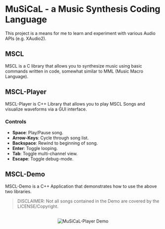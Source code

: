# MuSiCaL - a Music Synthesis Coding Language

This project is a means for me to learn and experiment with various Audio APIs (e.g. XAudio2).

## MSCL
MSCL is a C library that allows you to synthesize music using basic commands written in code, somewhat similar to MML (Music Macro Language).

## MSCL-Player
MSCL-Player is C++ Library that allows you to play MSCL Songs and visualize waveforms via a GUI interface.

### Controls
* **Space**: Play/Pause song.
* **Arrow-Keys**: Cycle through song list.
* **Backspace**: Rewind to beginning of song.
* **Enter**: Toggle looping.
* **Tab**: Toggle multi-channel view.
* **Escape**: Toggle debug-mode.

## MSCL-Demo
MSCL-Demo is a C++ Application that demonstrates how to use the above two libraries.
> DISCLAIMER: Not all songs contained in the Demo are covered by the LICENSE/Copyright.

<p align="center">
  </br>
  <img alt="MuSiCaL-Player Demo" src="https://github.com/SuperLuigiLinked/MSCL/assets/65352263/1a7cb7af-68e7-41fa-ab29-1ba60538b2dc">
</p>
